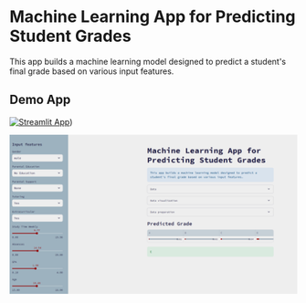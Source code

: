 # Machine Learning App for Predicting Student Grades

This app builds a machine learning model designed to predict a student's final grade based on various input features.

## Demo App

[![Streamlit App](https://static.streamlit.io/badges/streamlit_badge_black_white.svg)](https://gradesprediction.streamlit.app/))




![alt text](https://github.com/PanosKats/Machine-Learning-App-for-Predicting-Student-Grades/blob/master/ML_app.png "ML App")




